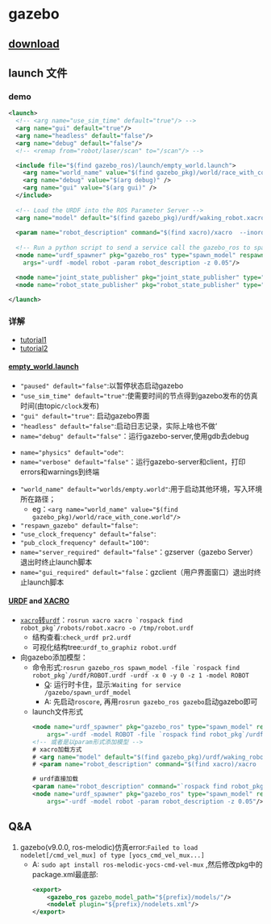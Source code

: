 # gazebo 

## [download](http://gazebosim.org/download)
## launch 文件
### demo
``` xml
<launch>
  <!-- <arg name="use_sim_time" default="true"/> -->
  <arg name="gui" default="true"/>
  <arg name="headless" default="false"/>
  <arg name="debug" default="false"/>
  <!-- <remap from="robot/laser/scan" to="/scan"/> -->

  <include file="$(find gazebo_ros)/launch/empty_world.launch">
    <arg name="world_name" value="$(find gazebo_pkg)/world/race_with_cone.world"/> 
    <arg name="debug" value="$(arg debug)" />
    <arg name="gui" value="$(arg gui)" />
  </include>
  
  <!-- Load the URDF into the ROS Parameter Server -->
  <arg name="model" default="$(find gazebo_pkg)/urdf/waking_robot.xacro" />
 
  <param name="robot_description" command="$(find xacro)/xacro  --inorder $(arg model)" />
 
  <!-- Run a python script to send a service call the gazebo_ros to spawn a URDF robot -->
  <node name="urdf_spawner" pkg="gazebo_ros" type="spawn_model" respawn="false" output="screen"
	args="-urdf -model robot -param robot_description -z 0.05"/> 

  <node name="joint_state_publisher" pkg="joint_state_publisher" type="joint_state_publisher" />
  <node name="robot_state_publisher" pkg="robot_state_publisher" type="robot_state_publisher"/>

</launch>
```

### 详解
- [tutorial1](http://gazebosim.org/tutorials/?tut=ros_roslaunch)
- [tutorial2](https://www.guyuehome.com/34776)
#### [empty_world.launch](http://gazebosim.org/tutorials/?tut=ros_roslaunch)

- `"paused" default="false"`:以暂停状态启动gazebo
- `"use_sim_time" default="true"`:使需要时间的节点得到gazebo发布的仿真时间(由topic`/clock`发布)
- `"gui" default="true"`: 启动gazebo界面
- `"headless" default="false"`:启动日志记录，实际上啥也不做‘
- `name="debug" default="false"`：运行gazebo-server,使用gdb去debug
<!-- TODO -->
- `name="physics" default="ode"`: 
- `name="verbose" default="false"`：运行gazebo-server和client，打印errors和warnings到终端
<!-- Note: the world_name is with respect to GAZEBO_RESOURCE_PATH environmental variable -->
- `"world_name" default="worlds/empty.world"`:用于启动其他环境，写入环境所在路径；
  - eg：`<arg name="world_name" value="$(find gazebo_pkg)/world/race_with_cone.world"/> `
- `"respawn_gazebo" default="false"`:
- `"use_clock_frequency" default="false"`:
- `"pub_clock_frequency" default="100"`:
- `name="server_required" default="false"`：gzserver（gazebo Server）退出时终止launch脚本
- `name="gui_required" default="false`：gzclient（用户界面窗口）退出时终止launch脚本

#### [URDF](http://wiki.ros.org/urdf) and [XACRO](https://blog.csdn.net/lxlong89940101/article/details/88679695)
- [`xacro`转`urdf`](http://wiki.ros.org/xacro)：``rosrun xacro xacro `rospack find robot_pkg`/robots/robot.xacro -o /tmp/robot.urdf``
  - 结构查看:`check_urdf pr2.urdf`
  - 可视化结构tree:`urdf_to_graphiz robot.urdf`
- 向gazebo添加模型：
  - 命令形式:```rosrun gazebo_ros spawn_model -file `rospack find robot_pkg`/urdf/ROBOT.urdf -urdf -x 0 -y 0 -z 1 -model ROBOT```
    - [Q](https://answers.ros.org/question/276753/urdf-spawn-into-gazebo-world-error/): 运行时卡住，显示:`Waiting for service /gazebo/spawn_urdf_model`
    - A: 先启动`roscore`, 再用`rosrun gazebo_ros gazebo`启动gazebo即可
  - launch文件形式 
    ``` xml
    <node name="urdf_spawner" pkg="gazebo_ros" type="spawn_model" respawn="false" output="screen"
    	args="-urdf -model ROBOT -file `rospack find robot_pkg`/urdf/ROBOT.urdf -x 0 -y 0 -z 1"/> 
    <!-- 或者是以param形式添加模型 -->
    # xacro加载方式
    # <arg name="model" default="$(find gazebo_pkg)/urdf/waking_robot.xacro" />
    # <param name="robot_description" command="$(find xacro)/xacro  --inorder $(arg model)" />
    
    # urdf直接加载
    <param name="robot_description" command="`rospack find robot_pkg`/urdf/ROBOT.urdf" />
    <node name="urdf_spawner" pkg="gazebo_ros" type="spawn_model" respawn="false" output="screen"
	    args="-urdf -model robot -param robot_description -z 0.05"/> 
    ```
    
## Q&A 
1. gazebo(v9.0.0, ros-melodic)仿真error:`Failed to load nodelet[/cmd_vel_mux] of type [yocs_cmd_vel_mux...]`
   - A: `sudo apt install ros-melodic-yocs-cmd-vel-mux` ,然后修改pkg中的package.xml最底部:
        ``` xml
        <export>
            <gazebo_ros gazebo_model_path="${prefix}/models/"/>
            <nodelet plugin="${prefix}/nodelets.xml"/>
        </export>
        ```